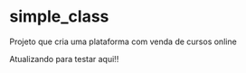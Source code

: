 # simple_class

Projeto que cria uma plataforma com venda de cursos online

Atualizando para testar aqui!!
